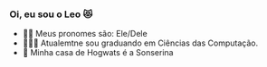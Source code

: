 ### Oi, eu sou o Leo 😻

- 🏳️‍🌈 Meus pronomes são: Ele/Dele
- 👨🏾‍💻 Atualemtne sou graduando em Ciências das Computação.
- 🐍 Minha casa de Hogwats é a Sonserina
